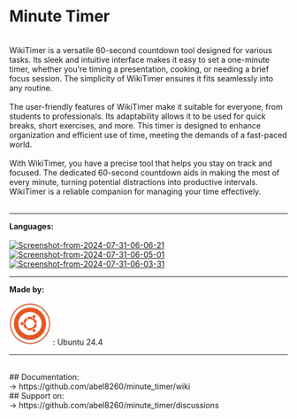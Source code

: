 # Minute Timer<br/>
<br/>
WikiTimer is a versatile 60-second countdown tool designed for various tasks. Its sleek and intuitive interface makes it easy to set a one-minute timer, whether you're timing a presentation, cooking, or needing a brief focus session. The simplicity of WikiTimer ensures it fits seamlessly into any routine.<br/>
<br/>
The user-friendly features of WikiTimer make it suitable for everyone, from students to professionals. Its adaptability allows it to be used for quick breaks, short exercises, and more. This timer is designed to enhance organization and efficient use of time, meeting the demands of a fast-paced world.<br/>
<br/>
With WikiTimer, you have a precise tool that helps you stay on track and focused. The dedicated 60-second countdown aids in making the most of every minute, turning potential distractions into productive intervals. WikiTimer is a reliable companion for managing your time effectively.<br/>
<br/>
<hr/>
<b>Languages:</b><br/>
<br/>
<a width="75px"  href="https://imgbb.com/"><img src="https://i.ibb.co/m4qkwN9/Screenshot-from-2024-07-31-06-06-21.png" alt="Screenshot-from-2024-07-31-06-06-21" border="0"></a>
<a width="75px"  href="https://imgbb.com/"><img src="https://i.ibb.co/P5t7zGc/Screenshot-from-2024-07-31-06-05-01.png" alt="Screenshot-from-2024-07-31-06-05-01" border="0"></a>
<a width="75px"  href="https://imgbb.com/"><img src="https://i.ibb.co/h8cgJPz/Screenshot-from-2024-07-31-06-03-31.png" alt="Screenshot-from-2024-07-31-06-03-31" border="0"></a>
<br/>
<hr/>
<b>Made by:</b><br/>
<br/>
<img width="75px" src="https://github.com/Pedro-Murilo/icons-for-readme/blob/main/.github/ubuntu-icon.svg" alt="Ubuntu Icon" /> : Ubuntu 24.4<br/>
<hr/><br/>
## Documentation:<br/>
-> https://github.com/abel8260/minute_timer/wiki
<br/>
## Support on:<br/>
-> https://github.com/abel8260/minute_timer/discussions
